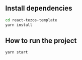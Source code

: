
## Install dependencies
```bash
cd react-tezos-template
yarn install
```


## How to run the project
```bash
yarn start
```
